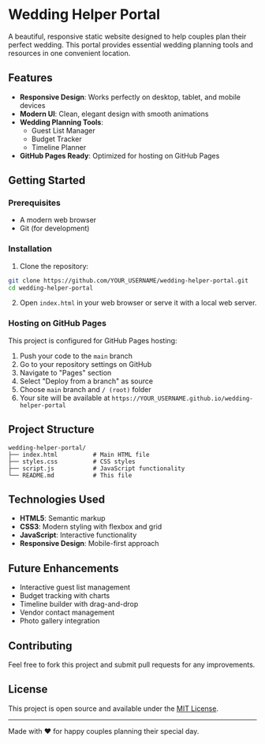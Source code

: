 # Wedding Helper Portal

A beautiful, responsive static website designed to help couples plan their perfect wedding. This portal provides essential wedding planning tools and resources in one convenient location.

## Features

- **Responsive Design**: Works perfectly on desktop, tablet, and mobile devices
- **Modern UI**: Clean, elegant design with smooth animations
- **Wedding Planning Tools**: 
  - Guest List Manager
  - Budget Tracker
  - Timeline Planner
- **GitHub Pages Ready**: Optimized for hosting on GitHub Pages

## Getting Started

### Prerequisites

- A modern web browser
- Git (for development)

### Installation

1. Clone the repository:
```bash
git clone https://github.com/YOUR_USERNAME/wedding-helper-portal.git
cd wedding-helper-portal
```

2. Open `index.html` in your web browser or serve it with a local web server.

### Hosting on GitHub Pages

This project is configured for GitHub Pages hosting:

1. Push your code to the `main` branch
2. Go to your repository settings on GitHub
3. Navigate to "Pages" section
4. Select "Deploy from a branch" as source
5. Choose `main` branch and `/ (root)` folder
6. Your site will be available at `https://YOUR_USERNAME.github.io/wedding-helper-portal`

## Project Structure

```
wedding-helper-portal/
├── index.html          # Main HTML file
├── styles.css          # CSS styles
├── script.js           # JavaScript functionality
└── README.md           # This file
```

## Technologies Used

- **HTML5**: Semantic markup
- **CSS3**: Modern styling with flexbox and grid
- **JavaScript**: Interactive functionality
- **Responsive Design**: Mobile-first approach

## Future Enhancements

- Interactive guest list management
- Budget tracking with charts
- Timeline builder with drag-and-drop
- Vendor contact management
- Photo gallery integration

## Contributing

Feel free to fork this project and submit pull requests for any improvements.

## License

This project is open source and available under the [MIT License](LICENSE).

---

Made with ❤️ for happy couples planning their special day.